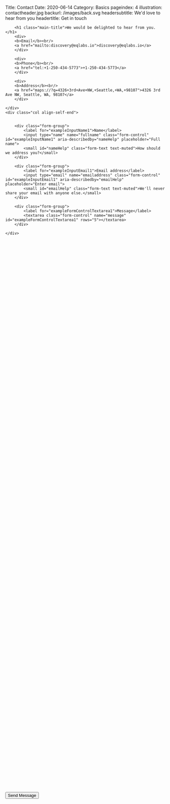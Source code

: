 Title: Contact
Date: 2020-06-14
Category: Basics
pageindex: 4
illustration: contactheader.jpg
backurl: /images/back.svg
headersubtitle: We'd love to hear from you
headertitle: Get in touch

<form data-netlify="true" name="contact" method="POST">

<div class="row">
    <div class="col d-flex flex-column justify-content-around" style="min-height: 60vh;">

        <h1 class="main-title">We would be delighted to hear from you.</h1>
        <div>
        <b>Email</b><br/>
        <a href="mailto:discovery@eqlabs.io">discovery@eqlabs.io</a>
        </div>

        <div>
        <b>Phone</b><br/>
        <a href="tel:+1-250-434-5773">+1-250-434-5773</a>
        </div>

        <div>
        <b>Address</b><br/>
        <a href="maps://?q=4326+3rd+Ave+NW,+Seattle,+WA,+98107">4326 3rd Ave NW, Seattle, WA, 98107</a>
        </div>

    </div>
    <div class="col align-self-end">


        <div class="form-group">
            <label for="exampleInputName1">Name</label>
            <input type="name" name="fullname" class="form-control" id="exampleInputName1" aria-describedby="nameHelp" placeholder="Full name">
            <small id="nameHelp" class="form-text text-muted">How should we address you?</small>
        </div>

        <div class="form-group">
            <label for="exampleInputEmail1">Email address</label>
            <input type="email" name="emailaddress" class="form-control" id="exampleInputEmail1" aria-describedby="emailHelp" placeholder="Enter email">
            <small id="emailHelp" class="form-text text-muted">We'll never share your email with anyone else.</small>
        </div>

        <div class="form-group">
            <label for="exampleFormControlTextarea1">Message</label>
            <textarea class="form-control" name="message" id="exampleFormControlTextarea1" rows="5"></textarea>
        </div>

    </div>
</div>

<div class="row mb-5">
    <div class="col offset-6">
        <div class="form-group text-center">
            <button type="submit" class="btn btn-primary blue-button">Send Message</button>
        </div>
    </div>
</div>

</form>